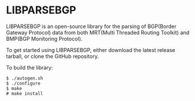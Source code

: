 # LIBPARSEBGP

LIBPARSEBGP is an open-source library for the parsing of BGP(Border Gateway
Protocol) data from both MRT(Multi Threaded Routing Toolkit) and BMP(BGP
Monitoring Protocol).

To get started using LIBPARSEBGP, either download the latest release tarball, or
clone the GitHub repository.

To build the library:
~~~
$ ./autogen.sh
$ ./configure
$ make
# make install
~~~





